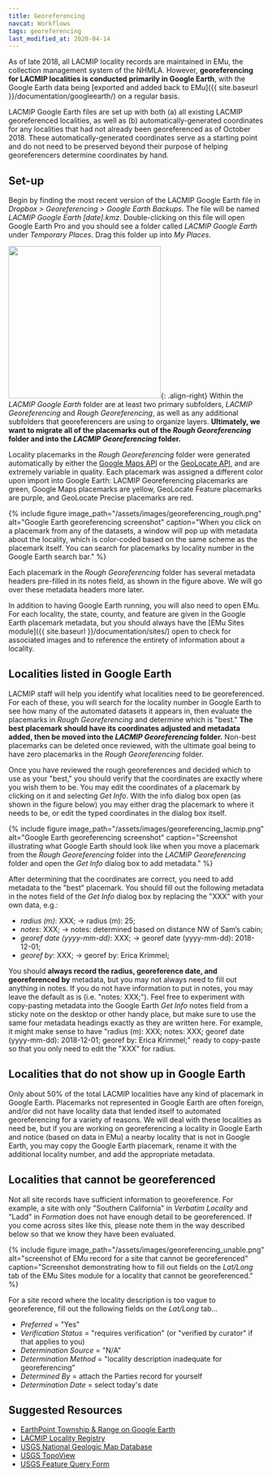 ```yaml
---
title: Georeferencing
navcat: Workflows
tags: georeferencing
last_modified_at: 2020-04-14
---
```

As of late 2018, all LACMIP locality records are maintained in EMu, the collection management system of the NHMLA. However, **georeferencing for LACMIP localities is conducted primarily in Google Earth**, with the Google Earth data being [exported and added back to EMu]({{ site.baseurl }}/documentation/googleearth/) on a regular basis.

LACMIP Google Earth files are set up with both (a) all existing LACMIP georeferenced localities, as well as (b) automatically-generated coordinates for any localities that had not already been georeferenced as of October 2018. These automatically-generated coordinates serve as a starting point and do not need to be preserved beyond their purpose of helping georeferencers determine coordinates by hand.

## Set-up

Begin by finding the most recent version of the LACMIP Google Earth file in *Dropbox > Georeferencing > Google Earth Backups*. The file will be named *LACMIP Google Earth [date].kmz*. Double-clicking on this file will open Google Earth Pro and you should see a folder called *LACMIP Google Earth* under *Temporary Places*. Drag this folder up into *My Places*.

<img src="{{ site.baseurl }}/assets/images/georeferencing_myplaces.png" alt="" width="300"/>{: .align-right}
Within the *LACMIP Google Earth* folder are at least two primary subfolders, *LACMIP Georeferencing* and *Rough Georeferencing*, as well as any additional subfolders that georeferencers are using to organize layers. **Ultimately, we want to migrate all of the placemarks out of the *Rough Georeferencing* folder and into the *LACMIP Georeferencing* folder.**

Locality placemarks in the *Rough Georeferencing* folder were generated automatically by either the [Google Maps API](https://developers.google.com/maps/documentation/geocoding/start) or the [GeoLocate API](http://www.geo-locate.org/), and are extremely variable in quality. Each placemark was assigned a different color upon import into Google Earth: LACMIP Georeferencing placemarks are green, Google Maps placemarks are yellow, GeoLocate Feature placemarks are purple, and GeoLocate Precise placemarks are red.

{% include figure image_path="/assets/images/georeferencing_rough.png" alt="Google Earth georeferencing screenshot" caption="When you click on a placemark from any of the datasets, a window will pop up with metadata about the locality, which is color-coded based on the same scheme as the placemark itself. You can search for placemarks by locality number in the Google Earth search bar." %}

Each placemark in the *Rough Georeferencing* folder has several metadata headers pre-filled in its notes field, as shown in the figure above. We will go over these metadata headers more later.

In addition to having Google Earth running, you will also need to open EMu. For each locality, the state, county, and feature are given in the Google Earth placemark metadata, but you should always have the [EMu Sites module]({{ site.baseurl }}/documentation/sites/) open to check for associated images and to reference the entirety of information about a locality.

## Localities listed in Google Earth

LACMIP staff will help you identify what localities need to be georeferenced. For each of these, you will search for the locality number in Google Earth to see how many of the automated datasets it appears in, then evaluate the placemarks in *Rough Georeferencing* and determine which is "best." **The best placemark should have its coordinates adjusted and metadata added, then be moved into the *LACMIP Georeferencing* folder.** Non-best placemarks can be deleted once reviewed, with the ultimate goal being to have zero placemarks in the *Rough Georeferencing* folder.

Once you have reviewed the rough georeferences and decided which to use as your "best," you should verify that the coordinates are exactly where you wish them to be. You may edit the coordinates of a placemark by clicking on it and selecting *Get Info*. With the info dialog box open (as shown in the figure below) you may either drag the placemark to where it needs to be, or edit the typed coordinates in the dialog box itself.

{% include figure image_path="/assets/images/georeferencing_lacmip.png" alt="Google Earth georeferencing screenshot" caption="Screenshot illustrating what Google Earth should look like when you move a placemark from the *Rough Georeferencing* folder into the *LACMIP Georeferencing* folder and open the *Get Info* dialog box to add metadata." %}

After determining that the coordinates are correct, you need to add metadata to the "best" placemark. You should fill out the following metadata in the notes field of the *Get Info* dialog box by replacing the "XXX" with your own data, e.g.:
- *radius (m)*: XXX; → radius (m): 25;
- *notes*: XXX; → notes: determined based on distance NW of Sam’s cabin;
- *georef date (yyyy-mm-dd)*: XXX; → georef date (yyyy-mm-dd): 2018-12-01;
- *georef by*: XXX; → georef by: Erica Krimmel;

You should **always record the radius, georeference date, and georeferenced by** metadata, but you may not always need to fill out anything in notes. If you do not have information to put in notes, you may leave the default as is (i.e. "notes: XXX;"). Feel free to experiment with copy-pasting metadata into the Google Earth *Get Info* notes field from a sticky note on the desktop or other handy place, but make sure to use the same four metadata headings exactly as they are written here. For example, it might make sense to have "radius (m): XXX; notes: XXX; georef date (yyyy-mm-dd): 2018-12-01; georef by: Erica Krimmel;" ready to copy-paste so that you only need to edit the "XXX" for radius.

## Localities that do not show up in Google Earth

Only about 50% of the total LACMIP localities have any kind of placemark in Google Earth. Placemarks not represented in Google Earth are often foreign, and/or did not have locality data that lended itself to automated georeferencing for a variety of reasons. We will deal with these localities as need be, but if you are working on georeferencing a locality in Google Earth and notice (based on data in EMu) a nearby locality that is not in Google Earth, you may copy the Google Earth placemark, rename it with the additional locality number, and add the appropriate metadata.

## Localities that cannot be georeferenced

Not all site records have sufficient information to georeference. For example, a site with only "Southern California" in *Verbatim Locality* and "Ladd" in *Formation* does not have enough detail to be georeferenced. If you come across sites like this, please note them in the way described below so that we know they have been evaluated.

{% include figure image_path="/assets/images/georeferencing_unable.png" alt="screenshot of EMu record for a site that cannot be georeferenced" caption="Screenshot demonstrating how to fill out fields on the *Lat/Long* tab of the EMu Sites module for a locality that cannot be georeferenced." %}

For a site record where the locality description is too vague to georeference, fill out the following fields on the *Lat/Long* tab...
- *Preferred* = "Yes"
- *Verification Status* = "requires verification" (or "verified by curator" if that applies to you)
- *Determination Source* = "N/A"
- *Determination Method* = "locality description inadequate for georeferencing"
- *Determined By* = attach the Parties record for yourself
- *Determination Date* = select today's date

## Suggested Resources

- [EarthPoint Township & Range on Google Earth](http://www.earthpoint.us/Townships.aspx)
- [LACMIP Locality Registry](http://ip.nhm.org/ipdatabase/locality_show)
- [USGS National Geologic Map Database](https://ngmdb.usgs.gov/ngmdb/ngmdb_home.html)
- [USGS TopoView](https://ngmdb.usgs.gov/topoview/viewer/#4/39.98/-100.06)
- [USGS Feature Query Form](https://geonames.usgs.gov/apex/f?p=138:1:0::NO:::)

